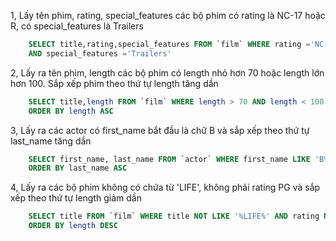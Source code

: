 1, Lấy tên phim, rating, special_features các bộ phim có rating là NC-17 hoặc R, có special_features là Trailers

```sql
    SELECT title,rating,special_features FROM `film` WHERE rating ='NC-17'OR 'R'
    AND special_features ='Trailers'
```
2, Lấy ra tên phim, length các bộ phim có length nhỏ hơn 70 hoặc length lớn hơn 100. Sắp xếp phim theo thứ tự length tăng dần
```sql
    SELECT title,length FROM `film` WHERE length > 70 AND length < 100
    ORDER BY length ASC
```
3, Lấy ra các actor có first_name bắt đầu là chữ B và sắp xếp theo thứ tự last_name tăng dần
```sql
    SELECT first_name, last_name FROM `actor` WHERE first_name LIKE 'B%'
    ORDER BY last_name ASC
```
4, Lấy ra các bộ phim không có chứa từ 'LIFE', không phải rating PG và sắp xếp theo thứ tự length giảm dần
```sql
    SELECT title FROM `film` WHERE title NOT LIKE '%LIFE%' AND rating NOT LIKE 'PG'
    ORDER BY length DESC
```